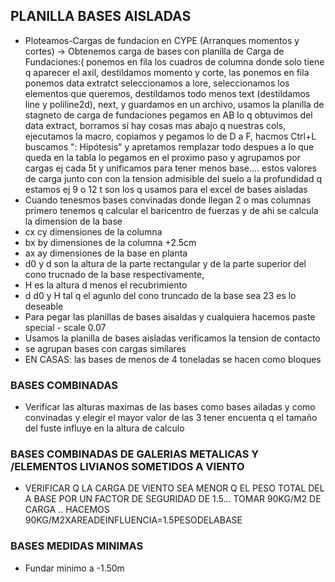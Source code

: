  ## PLANILLA BASES AISLADAS

  -  Ploteamos-Cargas de fundacion en CYPE (Arranques momentos y cortes) -> Obtenemos carga de bases con planilla de Carga de Fundaciones:( ponemos en fila los cuadros de columna donde solo tiene q aparecer el axil, destildamos momento y corte, las ponemos en fila ponemos data extratct seleccionamos a lore, seleccionamos los elementos que queremos, destildamos todo menos text (destildamos line y poliline2d), next, y guardamos en un archivo, usamos la planilla de stagneto de carga de fundaciones pegamos en AB lo q obtuvimos del data extract, borramos si hay cosas mas abajo q nuestras cols, ejecutamos la macro, copiamos y pegamos lo de D a F, hacmos Ctrl+L buscamos ": Hipótesis" y apretamos remplazar todo despues a lo que queda en la tabla lo pegamos en el proximo paso y agrupamos por cargas ej cada 5t y unificamos para tener menos base.... estos valores de carga junto con con la tension admisible del suelo a la profundidad q estamos ej 9 o 12 t son los q usamos para el excel de bases aisladas
 -  Cuando tenesmos bases convinadas donde llegan 2 o mas columnas primero tenemos q calcular el baricentro de fuerzas y de ahi se calcula la dimension de la base
 -  cx cy dimensiones de la columna
 -  bx by dimensiones de la columna +2.5cm
 -  ax ay dimensiones de la base en planta
 - d0 y d son la altura de la parte rectangular y de la parte superior del cono trucnado de la base respectivamente,
 -  H es la altura d menos el recubrimiento
 -  d d0 y H tal q el agunlo del cono truncado de la base sea 23 es lo deseable
 -  Para pegar las planillas de bases aisaldas y cualquiera hacemos paste special - scale 0.07 
 - Usamos la planilla de bases aisladas verificamos la tension de contacto
 - se agrupan bases con cargas similares
 - EN CASAS: las bases de menos de 4 toneladas se hacen como bloques

### BASES COMBINADAS
 - Verificar las alturas maximas de las bases como  bases ailadas y como convinadas y elegir el mayor valor de las 3 tener encuenta q el tamaño del fuste influye en la altura de calculo

### BASES COMBINADAS DE GALERIAS METALICAS Y /ELEMENTOS LIVIANOS SOMETIDOS A VIENTO

 - VERIFICAR Q LA CARGA DE VIENTO SEA MENOR Q EL PESO TOTAL DEL A BASE POR UN FACTOR DE SEGURIDAD DE 1.5... TOMAR 90KG/M2 DE CARGA .. HACEMOS 90KG/M2XAREADEINFLUENCIA=1.5PESODELABASE

### BASES MEDIDAS MINIMAS
 - Fundar minimo a -1.50m
